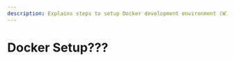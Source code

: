 ```yaml
---
description: Explains steps to setup Docker development environment (WIP)
---
```


# Docker Setup???



